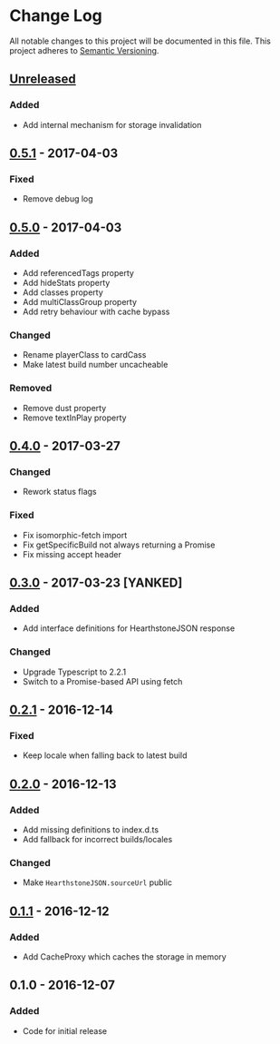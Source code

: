 # Change Log
All notable changes to this project will be documented in this file.
This project adheres to [Semantic Versioning](http://semver.org/).

## [Unreleased]
### Added
- Add internal mechanism for storage invalidation

## [0.5.1] - 2017-04-03
### Fixed
- Remove debug log

## [0.5.0] - 2017-04-03
### Added
- Add referencedTags property
- Add hideStats property
- Add classes property
- Add multiClassGroup property
- Add retry behaviour with cache bypass

### Changed
- Rename playerClass to cardCass
- Make latest build number uncacheable

### Removed
- Remove dust property
- Remove textInPlay property

## [0.4.0] - 2017-03-27
### Changed
- Rework status flags

### Fixed
- Fix isomorphic-fetch import
- Fix getSpecificBuild not always returning a Promise
- Fix missing accept header

## [0.3.0] - 2017-03-23 [YANKED]
### Added
- Add interface definitions for HearthstoneJSON response

### Changed
- Upgrade Typescript to 2.2.1
- Switch to a Promise-based API using fetch

## [0.2.1] - 2016-12-14
### Fixed
- Keep locale when falling back to latest build

## [0.2.0] - 2016-12-13
### Added
- Add missing definitions to index.d.ts
- Add fallback for incorrect builds/locales

### Changed
- Make `HearthstoneJSON.sourceUrl` public

## [0.1.1] - 2016-12-12
### Added
- Add CacheProxy which caches the storage in memory

## 0.1.0 - 2016-12-07
### Added
- Code for initial release

[Unreleased]: https://github.com/HearthSim/npm-hearthstonejson/compare/0.5.1...HEAD
[0.5.1]: https://github.com/HearthSim/npm-hearthstonejson/compare/0.5.0...0.5.1
[0.5.0]: https://github.com/HearthSim/npm-hearthstonejson/compare/0.4.0...0.5.0
[0.4.0]: https://github.com/HearthSim/npm-hearthstonejson/compare/0.3.0...0.4.0
[0.3.0]: https://github.com/HearthSim/npm-hearthstonejson/compare/0.2.1...0.3.0
[0.2.1]: https://github.com/HearthSim/npm-hearthstonejson/compare/0.2.0...0.2.1
[0.2.0]: https://github.com/HearthSim/npm-hearthstonejson/compare/0.1.1...0.2.0
[0.1.1]: https://github.com/HearthSim/npm-hearthstonejson/compare/0.1.0...0.1.1
